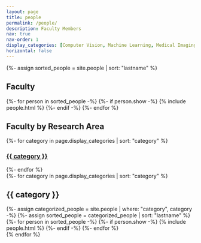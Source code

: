 ```yaml
---
layout: page
title: people
permalink: /people/
description: Faculty Members
nav: true
nav-order: 1
display_categories: [Computer Vision, Machine Learning, Medical Imaging]
horizontal: false
---
```


<!-- pages/people.md -->
<div class="people">
  {%- assign sorted_people = site.people | sort: "lastname" %}
<!-- Generate cards for each person -->

<h2 class="grid-title">Faculty</h2>

<div class="grid">
    {%- for person in sorted_people -%}
    {%- if person.show -%}
      {% include people.html %}
    {%- endif -%}
  {%- endfor %}
</div>

<h2 class="grid-title">Faculty by Research Area</h2>
<div class="grid">
  {%- for category in page.display_categories | sort: "category"  %}
    <div class="grid-item">
        <h3 class="card hoverable">
          <a href="#{{ category | downcase | remove: " "  }}"><span class="card-title">{{ category }}</span></a>
        </h3>
    </div>
  {%- endfor %}
</div>

<div class="people">
  <!-- Display categorized people -->
  {%- for category in page.display_categories | sort: "category"  %}
  <h2 class="category" name="{{ category | downcase | remove: " " }}" >{{ category }}</h2>
  {%- assign categorized_people = site.people | where: "category", category -%}
  {%- assign sorted_people = categorized_people | sort: "lastname" %}
  <!-- Generate cards for each person -->
  <div class="grid">
    {%- for person in sorted_people -%}
      {%- if person.show -%}
        {% include people.html %}
      {%- endif -%}
    {%- endfor %}
  </div>
  {% endfor %}
</div>
